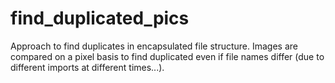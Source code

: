 # find_duplicated_pics

Approach to find duplicates in encapsulated file structure. Images are compared on a pixel basis to find duplicated even if file names differ (due to different imports at different times...).
